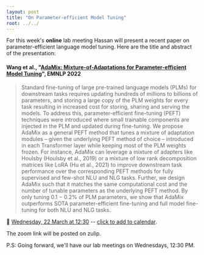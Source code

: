```yaml
---
layout: post
title: "On Parameter-efficient Model Tuning"
root: ../../
---
```

 
For this week's **online** lab meeting Hassan will present a recent paper on parameter-efficient language model tuning. Here are the title and abstract of the presentation:

#### Wang et al., "[AdaMix: Mixture-of-Adaptations for Parameter-efficient Model Tuning](https://aclanthology.org/2022.emnlp-main.388.pdf)", EMNLP 2022

> Standard fine-tuning of large pre-trained language models (PLMs) for downstream tasks requires updating hundreds of millions to billions of parameters, and storing a large copy of the PLM weights for every task resulting in increased cost for storing, sharing and serving the models. To address this, parameter-efficient fine-tuning (PEFT) techniques were introduced where small trainable components are injected in the PLM and updated during fine-tuning. We propose AdaMix as a general PEFT method that tunes a mixture of adaptation modules – given the underlying PEFT method of choice – introduced in each Transformer layer while keeping most of the PLM weights frozen. For instance, AdaMix can leverage a mixture of adapters like Houlsby (Houlsby et al., 2019) or a mixture of low rank decomposition matrices like LoRA (Hu et al., 2021) to improve downstream task performance over the corresponding PEFT methods for fully supervised and few-shot NLU and NLG tasks. Further, we design AdaMix such that it matches the same computational cost and the number of tunable parameters as the underlying PEFT method. By only tuning 0.1 − 0.2% of PLM parameters, we show that AdaMix outperforms SOTA parameter-efficient fine-tuning and full model fine-tuning for both NLU and NLG tasks.

:calendar: [Wednesday, 22 March at 12:30](https://calndr.link/event/DE7c9Ls2Jx) -- <ins>click to add to calendar</ins>.

The zoom link will be posted on zulip.

P.S: Going forward, we'll have our lab meetings on Wednesdays, 12:30 PM.

